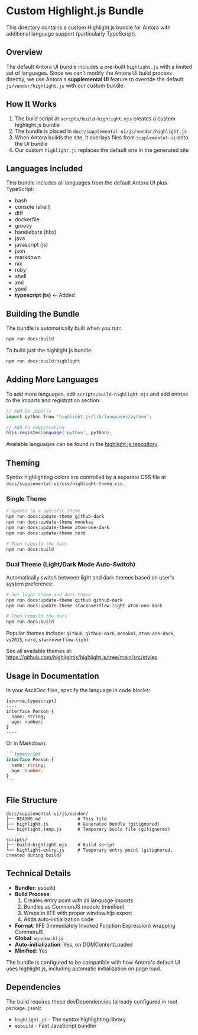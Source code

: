 # Custom Highlight.js Bundle

This directory contains a custom Highlight.js bundle for Antora with additional language support (particularly TypeScript).

## Overview

The default Antora UI bundle includes a pre-built `highlight.js` with a limited set of languages. Since we can't modify the Antora UI build process directly, we use Antora's **supplemental UI** feature to override the default `js/vendor/highlight.js` with our custom bundle.

## How It Works

1. The build script at `scripts/build-highlight.mjs` creates a custom highlight.js bundle
2. The bundle is placed in `docs/supplemental-ui/js/vendor/highlight.js`
3. When Antora builds the site, it overlays files from `supplemental-ui` onto the UI bundle
4. Our custom `highlight.js` replaces the default one in the generated site

## Languages Included

This bundle includes all languages from the default Antora UI plus TypeScript:

- bash
- console (shell)
- diff
- dockerfile
- groovy
- handlebars (hbs)
- java
- javascript (js)
- json
- markdown
- nix
- ruby
- shell
- xml
- yaml
- **typescript (ts)** ← Added

## Building the Bundle

The bundle is automatically built when you run:

```bash
npm run docs:build
```

To build just the highlight.js bundle:

```bash
npm run docs:build:highlight
```

## Adding More Languages

To add more languages, edit `scripts/build-highlight.mjs` and add entries to the imports and registration section:

```javascript
// Add to imports
import python from 'highlight.js/lib/languages/python';

// Add to registration
hljs.registerLanguage('python', python);
```

Available languages can be found in the [highlight.js repository](https://github.com/highlightjs/highlight.js/tree/main/src/languages).

## Theming

Syntax highlighting colors are controlled by a separate CSS file at `docs/supplemental-ui/css/highlight-theme.css`.

### Single Theme

```bash
# Update to a specific theme
npm run docs:update-theme github-dark
npm run docs:update-theme monokai
npm run docs:update-theme atom-one-dark
npm run docs:update-theme nord

# Then rebuild the docs
npm run docs:build
```

### Dual Theme (Light/Dark Mode Auto-Switch)

Automatically switch between light and dark themes based on user's system preference:

```bash
# Set light theme and dark theme
npm run docs:update-theme github github-dark
npm run docs:update-theme stackoverflow-light atom-one-dark

# Then rebuild the docs
npm run docs:build
```

Popular themes include: `github`, `github-dark`, `monokai`, `atom-one-dark`, `vs2015`, `nord`, `stackoverflow-light`

See all available themes at: https://github.com/highlightjs/highlight.js/tree/main/src/styles

## Usage in Documentation

In your AsciiDoc files, specify the language in code blocks:

```asciidoc
[source,typescript]
----
interface Person {
  name: string;
  age: number;
}
----
```

Or in Markdown:

````markdown
```typescript
interface Person {
  name: string;
  age: number;
}
```
````

## File Structure

```
docs/supplemental-ui/js/vendor/
├── README.md              # This file
├── highlight.js           # Generated bundle (gitignored)
└── highlight.temp.js      # Temporary build file (gitignored)

scripts/
├── build-highlight.mjs    # Build script
└── highlight-entry.js     # Temporary entry point (gitignored, created during build)
```

## Technical Details

- **Bundler**: esbuild
- **Build Process**:
  1. Creates entry point with all language imports
  2. Bundles as CommonJS module (minified)
  3. Wraps in IIFE with proper window.hljs export
  4. Adds auto-initialization code
- **Format**: IIFE (Immediately Invoked Function Expression) wrapping CommonJS
- **Global**: `window.hljs`
- **Auto-initialization**: Yes, on DOMContentLoaded
- **Minified**: Yes

The bundle is configured to be compatible with how Antora's default UI uses highlight.js, including automatic initialization on page load.

## Dependencies

The build requires these devDependencies (already configured in root `package.json`):

- `highlight.js` - The syntax highlighting library
- `esbuild` - Fast JavaScript bundler
